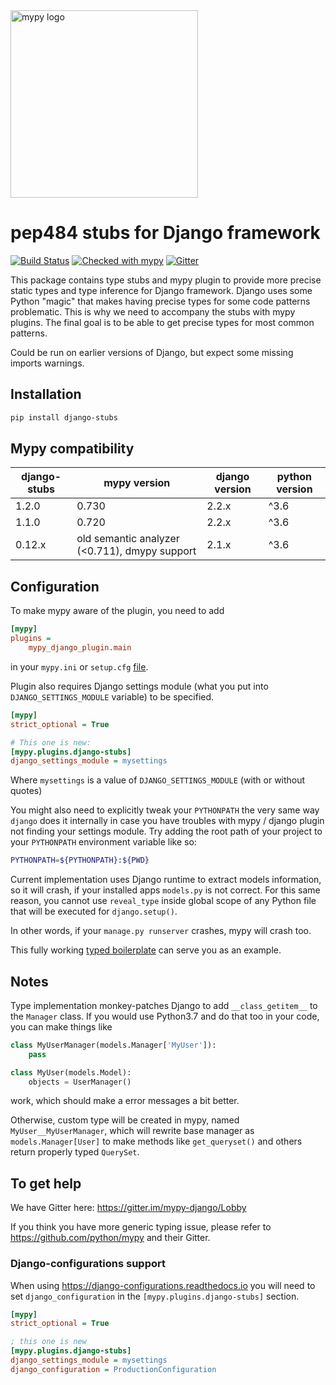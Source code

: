 <img src="http://mypy-lang.org/static/mypy_light.svg" alt="mypy logo" width="300px"/>

# pep484 stubs for Django framework

[![Build Status](https://travis-ci.org/typeddjango/django-stubs.svg?branch=master)](https://travis-ci.org/typeddjango/django-stubs)
[![Checked with mypy](http://www.mypy-lang.org/static/mypy_badge.svg)](http://mypy-lang.org/)
[![Gitter](https://badges.gitter.im/mypy-django/Lobby.svg)](https://gitter.im/mypy-django/Lobby)

This package contains type stubs and mypy plugin to provide more precise static types and type inference for Django framework. Django uses some Python "magic" that makes having precise types for some code patterns problematic. This is why we need to accompany the stubs with mypy plugins. The final goal is to be able to get precise types for most common patterns.

Could be run on earlier versions of Django, but expect some missing imports warnings.


## Installation

```bash
pip install django-stubs
```


## Mypy compatibility

| django-stubs | mypy version | django version | python version
| ------------ | ---- | ---- | ---- |
| 1.2.0 | 0.730 | 2.2.x | ^3.6
| 1.1.0 | 0.720 | 2.2.x | ^3.6
| 0.12.x | old semantic analyzer (<0.711), dmypy support | 2.1.x | ^3.6


## Configuration

To make mypy aware of the plugin, you need to add

```ini
[mypy]
plugins =
    mypy_django_plugin.main
```

in your `mypy.ini` or `setup.cfg` [file](https://mypy.readthedocs.io/en/latest/config_file.html).

Plugin also requires Django settings module (what you put into `DJANGO_SETTINGS_MODULE` variable) to be specified.

```ini
[mypy]
strict_optional = True

# This one is new:
[mypy.plugins.django-stubs]
django_settings_module = mysettings
```

Where `mysettings` is a value of `DJANGO_SETTINGS_MODULE` (with or without quotes)

You might also need to explicitly tweak your `PYTHONPATH` the very same way `django` does it internally in case you have troubles with mypy / django plugin not finding your settings module. Try adding the root path of your project to your `PYTHONPATH` environment variable like so:

```bash
PYTHONPATH=${PYTHONPATH}:${PWD}
```

Current implementation uses Django runtime to extract models information, so it will crash, if your installed apps `models.py` is not correct. For this same reason, you cannot use `reveal_type` inside global scope of any Python file that will be executed for `django.setup()`. 

In other words, if your `manage.py runserver` crashes, mypy will crash too. 

This fully working [typed boilerplate](https://github.com/wemake-services/wemake-django-template) can serve you as an example.


## Notes

Type implementation monkey-patches Django to add `__class_getitem__` to the `Manager` class. 
If you would use Python3.7 and do that too in your code, you can make things like

```python
class MyUserManager(models.Manager['MyUser']):
    pass

class MyUser(models.Model):
    objects = UserManager()
```

work, which should make a error messages a bit better. 

Otherwise, custom type will be created in mypy, named `MyUser__MyUserManager`, which will rewrite base manager as `models.Manager[User]` to make methods like `get_queryset()` and others return properly typed `QuerySet`. 


## To get help

We have Gitter here: <https://gitter.im/mypy-django/Lobby>

If you think you have more generic typing issue, please refer to https://github.com/python/mypy and their Gitter.


### Django-configurations support

When using <https://django-configurations.readthedocs.io> you will need to set `django_configuration` in the `[mypy.plugins.django-stubs]` section.

```ini
[mypy]
strict_optional = True

; this one is new
[mypy.plugins.django-stubs]
django_settings_module = mysettings
django_configuration = ProductionConfiguration
```
